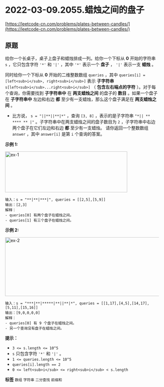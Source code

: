 # 2022-03-09.2055.蜡烛之间的盘子
[https://leetcode-cn.com/problems/plates-between-candles/](https://leetcode-cn.com/problems/plates-between-candles/)
## 原题
给你一个长桌子，桌子上盘子和蜡烛排成一列。给你一个下标从 **0** 开始的字符串 `s` ，它只包含字符 `'*'` 和 `'|'` ，其中 `'*'` 表示一个 **盘子** ， `'|'` 表示一支 **蜡烛** 。

同时给你一个下标从 **0** 开始的二维整数数组 `queries` ，其中 `queries[i] = [left<sub>i</sub>, right<sub>i</sub>]` 表示 **子字符串** `s[left<sub>i</sub>...right<sub>i</sub>]` （ **包含左右端点的字符** ）。对于每个查询，你需要找到 **子字符串中** 在 **两支蜡烛之间** 的盘子的 <b>数目</b> 。如果一个盘子在 **子字符串中** 左边和右边 **都** 至少有一支蜡烛，那么这个盘子满足在 **两支蜡烛之间** 。
- 比方说， `s = "||**||**|*"` ，查询 `[3, 8]` ，表示的是子字符串 `"*|| ** **** ** |"` 。子字符串中在两支蜡烛之间的盘子数目为 `2` ，子字符串中右边两个盘子在它们左边和右边 **都** 至少有一支蜡烛。
请你返回一个整数数组 `answer` ，其中 `answer[i]` 是第 `i` 个查询的答案。

 

 **示例 1:** 

<img alt="ex-1" src="https://assets.leetcode.com/uploads/2021/10/04/ex-1.png" style="width: 400px; height: 134px;">

```
输入：s = "**|**|***|", queries = [[2,5],[5,9]]
输出：[2,3]
解释：
- queries[0] 有两个盘子在蜡烛之间。
- queries[1] 有三个盘子在蜡烛之间。

```
 **示例 2:** 

<img alt="ex-2" src="https://assets.leetcode.com/uploads/2021/10/04/ex-2.png" style="width: 600px; height: 193px;">

```
输入：s = "***|**|*****|**||**|*", queries = [[1,17],[4,5],[14,17],[5,11],[15,16]]
输出：[9,0,0,0,0]
解释：
- queries[0] 有 9 个盘子在蜡烛之间。
- 另一个查询没有盘子在蜡烛之间。

```
 

 **提示：** 
-  `3 <= s.length <= 10^5` 
-  `s` 只包含字符 `'*'` 和 `'|'` 。
-  `1 <= queries.length <= 10^5` 
-  `queries[i].length == 2` 
-  `0 <= left<sub>i</sub> <= right<sub>i</sub> < s.length` 
 
**标签**
`数组` `字符串` `二分查找` `前缀和` 


##
```go

```
>
